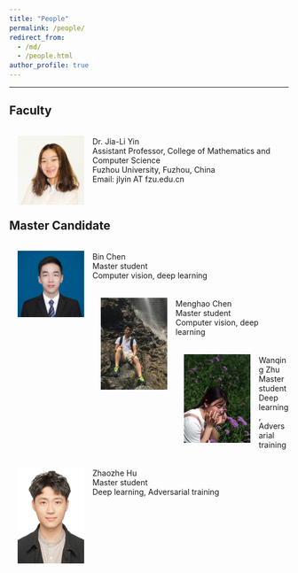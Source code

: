 ```yaml
---
title: "People"
permalink: /people/
redirect_from: 
  - /md/
  - /people.html
author_profile: true
---
```

---

Faculty
-----

<img src='/images/Yin.JPG' width="120" style="float: left; margin: 15px">
<br>
Dr. Jia-Li Yin <br>
Assistant Professor, College of Mathematics and Computer Science <br>
Fuzhou University, Fuzhou, China <br>
Email: jlyin AT fzu.edu.cn
<br>
<br>
<br>

Master Candidate
-----

<img src='/images/chen_bin.jpg' width="120" style="float: left; margin: 15px">
<br>
Bin Chen <br>
Master student <br>
Computer vision, deep learning  
<br>
<br>
<img src='/images/menghao_chen-1.jpg' width="120" style="float: left; margin: 15px">
<br>
Menghao Chen <br>
Master student <br>
Computer vision, deep learning   
<br>
<br>
<img src='/images/zhu_wanqing.jpg' width="120" style="float: left; margin: 15px">
<br>   
Wanqing Zhu <br>
Master student <br>
Deep learning, Adversarial training  
<br>
<br>
<img src='/images/hu_zhaozhe.jpg' width="120" style="float: left; margin: 15px">
<br>
Zhaozhe Hu <br>
Master student <br>
Deep learning, Adversarial training
<br>
<br>
<br>


